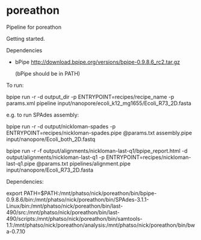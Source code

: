 poreathon
=========

Pipeline for poreathon

Getting started.

Dependencies

- bPipe
  http://download.bpipe.org/versions/bpipe-0.9.8.6_rc2.tar.gz

  (bPipe should be in PATH)

To run:

bpipe run -r -d output_dir -p ENTRYPOINT=recipes/recipe_name -p params.xml pipeline input/nanopore/ecoli_k12_mg1655/Ecoli_R73_2D.fasta

e.g. to run SPAdes assembly:

bpipe run -r -d output/nickloman-spades -p ENTRYPOINT=recipes/nickloman-spades.pipe @params.txt assembly.pipe input/nanopore/Ecoli_both_2D.fastq

bpipe run -r -f output/alignments/nickloman-last-q1/bpipe_report.html -d output/alignments/nickloman-last-q1 -p ENTRYPOINT=recipes/nickloman-last-q1.pipe @params.txt pipelines/alignment.pipe input/nanopore/Ecoli_R73_2D.fasta

Dependencies:

export PATH=$PATH:/mnt/phatso/nick/poreathon/bin/bpipe-0.9.8.6/bin:/mnt/phatso/nick/poreathon/bin/SPAdes-3.1.1-Linux/bin:/mnt/phatso/nick/poreathon/bin/last-490/src:/mnt/phatso/nick/poreathon/bin/last-490/scripts:/mnt/phatso/nick/poreathon/bin/samtools-1.1:/mnt/phatso/nick/poreathon/analysis:/mnt/phatso/nick/poreathon/bin/bwa-0.7.10

